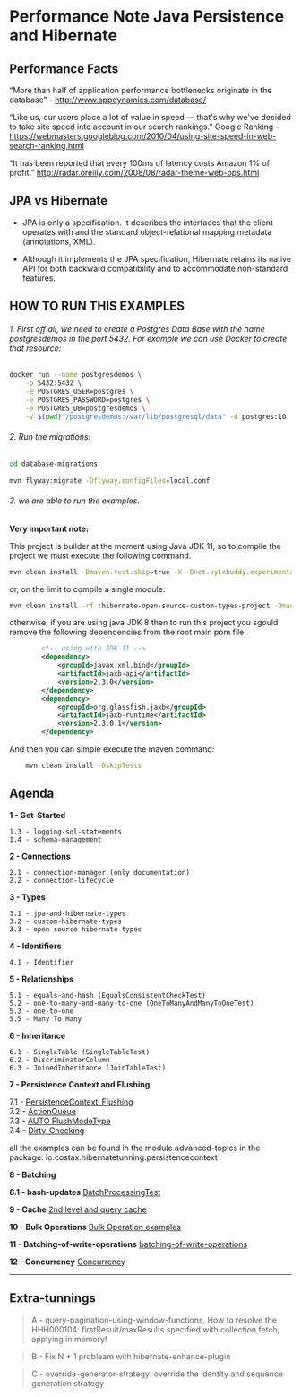 # Performance Note Java Persistence and Hibernate

## Performance Facts

“More than half of application performance bottlenecks originate in the database” - http://www.appdynamics.com/database/


“Like us, our users place a lot of value in speed — that's why we've decided to take site speed into account in our search rankings.”
Google Ranking - https://webmasters.googleblog.com/2010/04/using-site-speed-in-web-search-ranking.html


“It has been reported that every 100ms of latency costs Amazon 1% of profit.”
http://radar.oreilly.com/2008/08/radar-theme-web-ops.html

## JPA vs Hibernate

* JPA is only a specification. It describes the interfaces that the client operates with and the standard object-relational mapping metadata (annotations, XML).

* Although it implements the JPA specification, Hibernate retains its native API for both backward compatibility and to accommodate non-standard features.




## HOW TO RUN THIS EXAMPLES


###### 1. First off all, we need to create a Postgres Data Base with the name postgresdemos in the port 5432. For example we can use Docker to create that resource:

```bash
docker run --name postgresdemos \
    -p 5432:5432 \
    -e POSTGRES_USER=postgres \
    -e POSTGRES_PASSWORD=postgres \
    -e POSTGRES_DB=postgresdemos \
    -v $(pwd)"/postgresdemos:/var/lib/postgresql/data" -d postgres:10
```

###### 2. Run the migrations:

```bash
cd database-migrations
    
mvn flyway:migrate -Dflyway.configFiles=local.conf
```

###### 3. we are able to run the examples.

**Very important note:**

This project is builder at the moment using Java JDK  11, so to compile the project we must execute the following command.

```bash
mvn clean install -Dmaven.test.skip=true -X -Dnet.bytebuddy.experimental=true
```

or, on the limit to compile a single module: 

```bash
mvn clean install -rf :hibernate-open-source-custom-types-project -Dmaven.test.skip=true -X -Dnet.bytebuddy.experimental=true
```

otherwise, if you are using java JDK 8 then to run this project you sgould remove the following dependencies from the root main pom file:

```xml
        <!-- using with JDK 11 -->
        <dependency>
            <groupId>javax.xml.bind</groupId>
            <artifactId>jaxb-api</artifactId>
            <version>2.3.0</version>
        </dependency>
        <dependency>
            <groupId>org.glassfish.jaxb</groupId>
            <artifactId>jaxb-runtime</artifactId>
            <version>2.3.0.1</version>
        </dependency>
``` 

And then you can simple execute the maven command:

```bash
    mvn clean install -DskipTests
```


## Agenda

**1 - Get-Started**

    1.3 - logging-sql-statements
    1.4 - schema-management
    
**2 - Connections**    

    2.1 - connection-manager (only documentation)
    2.2 - connection-lifecycle
    
**3 - Types**
    
    3.1 - jpa-and-hibernate-types
    3.2 - custom-hibernate-types
    3.3 - open source hibernate types

**4 - Identifiers**

    4.1 - Identifier 

**5 - Relationships**    
    
    5.1 - equals-and-hash (EqualsConsistentCheckTest)
    5.2 - one-to-many-and-many-to-one (OneToManyAndManyToOneTest)
    5.3 - one-to-one
    5.5 - Many To Many
    
**6 - Inheritance**     
    
    6.1 - SingleTable (SingleTableTest)
    6.2 - DiscriminatorColumn
    6.3 - JoinedInheritance (JoinTableTest)
    
       
**7 - Persistence Context and Flushing** 

7.1 - [PersistenceContext_Flushing](docs/7-Persistence-Context/7.0-PersistenceContext.md)  
7.2 - [ActionQueue](docs/7-Persistence-Context/7.1-ActionQueue.md)  
7.3 - [AUTO FlushModeType](docs/7-Persistence-Context/7.2-AUTO-FlushModeType.md)  
7.4 - [Dirty-Checking](docs/7-Persistence-Context/7.3-Persistence-context-dirty-check.md)  
    
all the examples can be found in the module advanced-topics in the package: io.costax.hibernatetunning.persistencecontext


**8 - Batching**

**8.1 - bash-updates** [BatchProcessingTest](advanced-topics/src/test/java/io/costax/hibernatetunning/persistencecontext/BatchProcessingTest.java)

**9 - Cache** [2nd level and query cache](caches/Readme.md) 

**10 - Bulk Operations** [Bulk Operation examples](bulk-operations/Readme.md)

**11 - Batching-of-write-operations** [batching-of-write-operations](batching-of-write-operations/Readme.md)

**12 - Concurrency** [Concurrency](concurrency/Readme.md)


----

## Extra-tunnings
    
> A - query-pagination-using-window-functions, How to resolve the HHH000104: firstResult/maxResults specified with collection fetch; applying in memory!     

> B - Fix N + 1 probleam with  hibernate-enhance-plugin  

> C - override-generator-strategy: override the identity and sequence generation strategy
